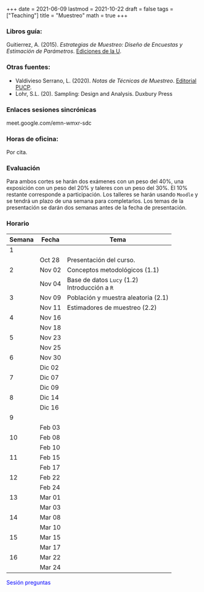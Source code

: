 +++
date      = 2021-06-09
lastmod   = 2021-10-22
draft     = false
tags      = ["Teaching"]
title     = "Muestreo"
math      = true
+++

### Libros guía:

Guitierrez, A. (2015). *Estrategias de Muestreo: Diseño de Encuestas y Estimación de Parámetros*. [Ediciones de la U](https://edicionesdelau.com/producto/estrategias-de-muestreo-diseno-de-encuestas-y-estimacion-de-parametros-2/).

### Otras fuentes:
+ Valdivieso Serrano, L. (2020). *Notas de Técnicas de Muestreo*. [Editorial PUCP](https://departamento.pucp.edu.pe/ciencias/pub_dpto/notas-de-tecnicas-de-muestreo/).
+ Lohr, S.L. (20). Sampling: Design and Analysis. Duxbury Press


### Enlaces sesiones sincrónicas

meet.google.com/emn-wmxr-sdc


### Horas de oficina: 

Por cita.

### Evaluación

Para ambos cortes se harán dos exámenes con un peso del 40%, una exposición con un peso del 20% y taleres con un peso del 30%. El 10% restante corresponde a participación. Los talleres se harán usando `Moodle` y se tendrá un plazo de una semana para completarlos. Los temas de la presentación se darán dos semanas antes de la fecha de presentación.


### Horario

Semana | Fecha | Tema
---| ---| ---
1      | &nbsp; | &nbsp;
&nbsp; | Oct 28 | Presentación del curso.
2      | Nov 02 | Conceptos metodológicos (1.1)
&nbsp; | Nov 04 | Base de datos `Lucy` (1.2) <br> Introducción a `R`
3      | Nov 09 | Población y muestra aleatoria (2.1)
&nbsp; | Nov 11 | Estimadores de muestreo (2.2)
4      | Nov 16 | &nbsp;
&nbsp; | Nov 18 | &nbsp;
5      | Nov 23 | &nbsp;
&nbsp; | Nov 25 | &nbsp;
6      | Nov 30 |  &nbsp;
&nbsp; | Dic 02  | &nbsp;
7      | Dic 07 |  &nbsp;
&nbsp; | Dic 09 | &nbsp;
8      | Dic 14 |  &nbsp;
&nbsp; | Dic 16  | &nbsp;
9      | &nbsp; |  &nbsp;
&nbsp; | Feb 03 | &nbsp;
10     | Feb 08 | &nbsp;
&nbsp; | Feb 10 | &nbsp;
11     | Feb 15 |  &nbsp;
&nbsp; | Feb 17  | &nbsp;
12     | Feb 22 |  &nbsp;
&nbsp; | Feb 24  | &nbsp;
13     | Mar 01 |  &nbsp;
&nbsp; | Mar 03  | &nbsp;
14     | Mar 08 |  &nbsp;
&nbsp; | Mar 10  | &nbsp;
15     | Mar 15 |  &nbsp;
&nbsp; | Mar 17  | &nbsp;
16     | Mar 22 |  &nbsp;
&nbsp; | Mar 24  | &nbsp;

<font color="blue">Sesión preguntas</font>  

